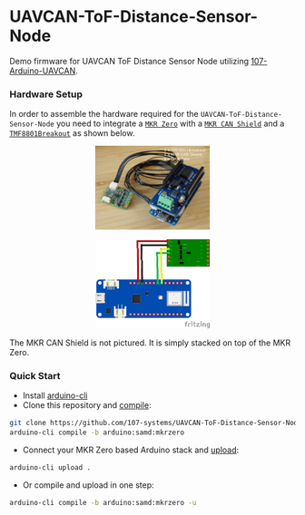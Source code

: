UAVCAN-ToF-Distance-Sensor-Node
===============================
Demo firmware for UAVCAN ToF Distance Sensor Node utilizing [107-Arduino-UAVCAN](https://github.com/107-systems/107-Arduino-UAVCAN).

### Hardware Setup
In order to assemble the hardware required for the `UAVCAN-ToF-Distance-Sensor-Node` you need to integrate a [`MKR Zero`](https://store.arduino.cc/mkr-zero) with a [`MKR CAN Shield`](https://store.arduino.cc/arduino-mkr-can-shield) and a [`TMF8801Breakout`](https://github.com/generationmake/TMF8801Breakout) as shown below.

<p align="center">
  <img src="extras/uavcan-tof-distance-sensor-node-arduino-stack.jpg" width="40%">
</p>

<p align="center">
  <img src="extras/TMF8801Breakout_Basic_bb.png" width="40%">
</p>

The MKR CAN Shield is not pictured. It is simply stacked on top of the MKR Zero.

### Quick Start
* Install [arduino-cli](https://arduino.github.io/arduino-cli/latest/installation)
* Clone this repository and [compile](https://arduino.github.io/arduino-cli/latest/commands/arduino-cli_compile/):
```bash
git clone https://github.com/107-systems/UAVCAN-ToF-Distance-Sensor-Node && cd UAVCAN-ToF-Distance-Sensor-Node
arduino-cli compile -b arduino:samd:mkrzero
```
* Connect your MKR Zero based Arduino stack and [upload](https://arduino.github.io/arduino-cli/latest/commands/arduino-cli_upload/):
```bash
arduino-cli upload .
```
* Or compile and upload in one step:
```bash
arduino-cli compile -b arduino:samd:mkrzero -u
